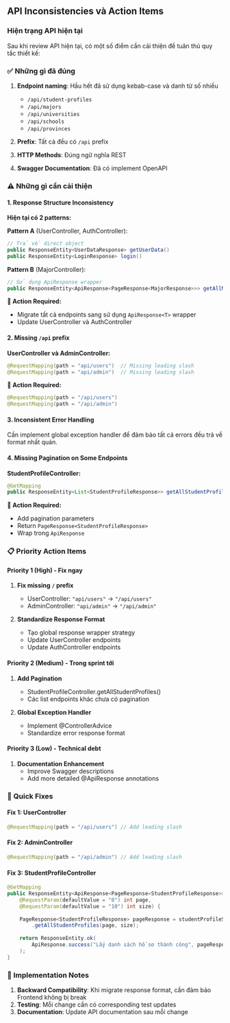 ## API Inconsistencies và Action Items

### Hiện trạng API hiện tại

Sau khi review API hiện tại, có một số điểm cần cải thiện để tuân thủ quy tắc thiết kế:

### ✅ Những gì đã đúng

1. **Endpoint naming**: Hầu hết đã sử dụng kebab-case và danh từ số nhiều
   - `/api/student-profiles`
   - `/api/majors`
   - `/api/universities`
   - `/api/schools`
   - `/api/provinces`

2. **Prefix**: Tất cả đều có `/api` prefix

3. **HTTP Methods**: Đúng ngữ nghĩa REST

4. **Swagger Documentation**: Đã có implement OpenAPI

### ⚠️ Những gì cần cải thiện

#### 1. Response Structure Inconsistency

**Hiện tại có 2 patterns:**

**Pattern A** (UserController, AuthController):
```java
// Trả về direct object
public ResponseEntity<UserDataResponse> getUserData()
public ResponseEntity<LoginResponse> login()
```

**Pattern B** (MajorController):
```java
// Sử dụng ApiResponse wrapper
public ResponseEntity<ApiResponse<PageResponse<MajorResponse>>> getAllMajors()
```

**🎯 Action Required:**
- Migrate tất cả endpoints sang sử dụng `ApiResponse<T>` wrapper
- Update UserController và AuthController

#### 2. Missing `/api` prefix

**UserController và AdminController:**
```java
@RequestMapping(path = "api/users")  // Missing leading slash
@RequestMapping(path = "api/admin")  // Missing leading slash
```

**🎯 Action Required:**
```java
@RequestMapping(path = "/api/users")
@RequestMapping(path = "/api/admin")
```

#### 3. Inconsistent Error Handling

Cần implement global exception handler để đảm bảo tất cả errors đều trả về format nhất quán.

#### 4. Missing Pagination on Some Endpoints

**StudentProfileController:**
```java
@GetMapping
public ResponseEntity<List<StudentProfileResponse>> getAllStudentProfiles()
```

**🎯 Action Required:**
- Add pagination parameters
- Return `PageResponse<StudentProfileResponse>`
- Wrap trong `ApiResponse`

### 📋 Priority Action Items

#### Priority 1 (High) - Fix ngay

1. **Fix missing `/` prefix**
   - UserController: `"api/users"` → `"/api/users"`
   - AdminController: `"api/admin"` → `"/api/admin"`

2. **Standardize Response Format**
   - Tạo global response wrapper strategy
   - Update UserController endpoints
   - Update AuthController endpoints

#### Priority 2 (Medium) - Trong sprint tới

1. **Add Pagination**
   - StudentProfileController.getAllStudentProfiles()
   - Các list endpoints khác chưa có pagination

2. **Global Exception Handler**
   - Implement @ControllerAdvice
   - Standardize error response format

#### Priority 3 (Low) - Technical debt

1. **Documentation Enhancement**
   - Improve Swagger descriptions
   - Add more detailed @ApiResponse annotations

### 🔧 Quick Fixes

#### Fix 1: UserController
```java
@RequestMapping(path = "/api/users") // Add leading slash
```

#### Fix 2: AdminController  
```java
@RequestMapping(path = "/api/admin") // Add leading slash
```

#### Fix 3: StudentProfileController
```java
@GetMapping
public ResponseEntity<ApiResponse<PageResponse<StudentProfileResponse>>> getAllStudentProfiles(
    @RequestParam(defaultValue = "0") int page,
    @RequestParam(defaultValue = "10") int size) {
    
    PageResponse<StudentProfileResponse> pageResponse = studentProfileService
        .getAllStudentProfiles(page, size);
    
    return ResponseEntity.ok(
        ApiResponse.success("Lấy danh sách hồ sơ thành công", pageResponse)
    );
}
```

### 📝 Implementation Notes

1. **Backward Compatibility**: Khi migrate response format, cần đảm bảo Frontend không bị break
2. **Testing**: Mỗi change cần có corresponding test updates
3. **Documentation**: Update API documentation sau mỗi change
